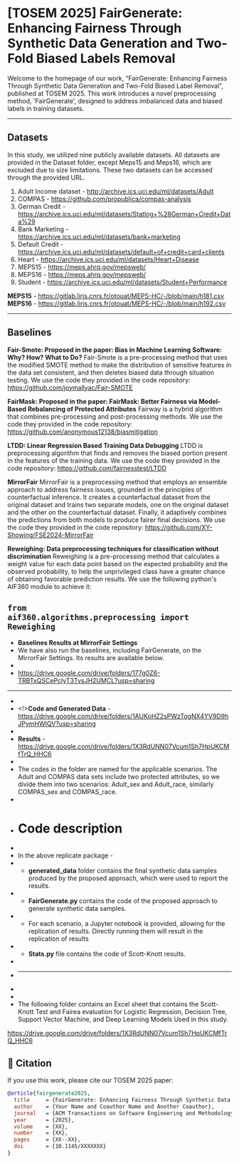 <h1>[TOSEM 2025] FairGenerate: Enhancing Fairness Through Synthetic Data Generation and Two-Fold Biased Labels Removal </h1> 

Welcome to the homepage of our work, “FairGenerate: Enhancing Fairness Through Synthetic Data Generation and Two-Fold Biased Label Removal”, published at TOSEM 2025. This work introduces a novel preprocessing method, 'FairGenerate', designed to address imbalanced data and biased labels in training datasets.

********************************************************************************************************
<h2> Datasets</h2>

In this study, we utilized nine publicly available datasets. All datasets are provided in the Dataset folder, except Meps15 and Meps16, which are excluded due to size limitations. These two datasets can be accessed through the provided URL.

1. Adult Income dataset - http://archive.ics.uci.edu/ml/datasets/Adult
2. COMPAS - https://github.com/propublica/compas-analysis
3. German Credit - https://archive.ics.uci.edu/ml/datasets/Statlog+%28German+Credit+Data%29
4. Bank Marketing - https://archive.ics.uci.edu/ml/datasets/bank+marketing
5. Default Credit - https://archive.ics.uci.edu/ml/datasets/default+of+credit+card+clients
6. Heart - https://archive.ics.uci.edu/ml/datasets/Heart+Disease
7. MEPS15 - https://meps.ahrq.gov/mepsweb/
8. MEPS16 - https://meps.ahrq.gov/mepsweb/
9. Student - https://archive.ics.uci.edu/ml/datasets/Student+Performance

**MEPS15** - https://gitlab.liris.cnrs.fr/otouat/MEPS-HC/-/blob/main/h181.csv <br />
**MEPS16** - https://gitlab.liris.cnrs.fr/otouat/MEPS-HC/-/blob/main/h192.csv
********************************************************************************************************

Baselines
-----------------------------------------------------
**Fair-Smote: Proposed in the paper: Bias in Machine Learning Software: Why? How? What to Do?**
Fair-Smote is a pre-processing method that uses the modified SMOTE method to make the distribution of sensitive features in the data set consistent, and then deletes biased data through situation testing.
We use the code they provided in the code repository: https://github.com/joymallyac/Fair-SMOTE

**FairMask: Proposed in the paper: FairMask: Better Fairness via Model-Based Rebalancing of Protected Attributes**
Fairway is a hybrid algorithm that combines pre-processing and post-processing methods. 
We use the code they provided in the code repository: https://github.com/anonymous12138/biasmitigation 

**LTDD: Linear Regression Based Training Data Debugging**
LTDD is preprocessing algorithm that finds and removes the biased portion present in the features of the training data.
We use the code they provided in the code repository: https://github.com/fairnesstest/LTDD

**MirrorFair**
MirrorFair is a preprocessing method that employs an ensemble approach to address fairness issues, grounded in the principles of
counterfactual inference. It creates a counterfactual dataset from the original dataset and trains two
separate models, one on the original dataset and the other on the counterfactual dataset. Finally, it
adaptively combines the predictions from both models to produce fairer final decisions.
We use the code they provided in the code repository: https://github.com/XY-Showing/FSE2024-MirrorFair
 
**Reweighing: Data preprocessing techniques for classification without discrimination**
Reweighing is a pre-processing method that calculates a weight value for each data point based on the expected probability and the observed probability, to help the unprivileged class have a greater chance of obtaining favorable prediction results. 
We use the following python's AIF360 module to achieve it:

<code>from aif360.algorithms.preprocessing import Reweighing</code>
-----------------------------------------------------

- **Baselines Results at MirrorFair Settings**
- We have also run the baselines, including FairGenerate, on the MirrorFair Settings. Its results are available below.
- 
- https://drive.google.com/drive/folders/177g0Z6-TRBTxQSCePclyT3TvsJH2UMCL?usp=sharing
- -----------------------------------------------------
- 
- <!>**Code and Generated Data** -  https://drive.google.com/drive/folders/1AUKoHZ2sPWzTogNX4YV9D9hJPymHWIQV?usp=sharing
- 
- **Results** - https://drive.google.com/drive/folders/1X3RdUNN07Vcum1Sh7HpUKCMfTrQ_HHC6 
- 
- The codes in the folder are named for the applicable scenarios. The Adult and COMPAS data sets include two protected attributes, so we divide them into two scenarios: Adult_sex and Adult_race, similarly COMPAS_sex and COMPAS_race.
- 
- <h1> Code description</h1>
- 
- In the above replicate package -
- * <b>generated_data</b> folder contains the final synthetic data samples produced by the proposed approach, which were used to report the results.
- * <b>FairGenerate.py </b> contains the code of the proposed approach to generate synthetic data samples.
- * For each scenario, a Jupyter notebook is provided, allowing for the replication of results. Directly running them will result in the replication of results
- * <b>Stats.py</b> file contains the code of Scott-Knott results.
- 
- ********************************************************************************************************
- 
- 
- The following folder contains an Excel sheet that contains the Scott-Knott Test and Fairea evaluation for Logistic Regression, Decision Tree, Support Vector Machine, and Deep Learning Models Used in this study. 

https://drive.google.com/drive/folders/1X3RdUNN07Vcum1Sh7HpUKCMfTrQ_HHC6


## 📄 Citation

If you use this work, please cite our TOSEM 2025 paper:

```bibtex
@article{fairgenerate2025,
  title     = {FairGenerate: Enhancing Fairness Through Synthetic Data Generation and Two-Fold Biased Label Removal},
  author    = {Your Name and Coauthor Name and Another Coauthor},
  journal   = {ACM Transactions on Software Engineering and Methodology (TOSEM)},
  year      = {2025},
  volume    = {XX},
  number    = {XX},
  pages     = {XX--XX},
  doi       = {10.1145/XXXXXXX}
}
